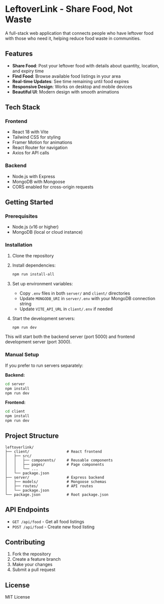 # LeftoverLink - Share Food, Not Waste

A full-stack web application that connects people who have leftover food with those who need it, helping reduce food waste in communities.

## Features

- **Share Food**: Post your leftover food with details about quantity, location, and expiry time
- **Find Food**: Browse available food listings in your area
- **Real-time Updates**: See time remaining until food expires
- **Responsive Design**: Works on desktop and mobile devices
- **Beautiful UI**: Modern design with smooth animations

## Tech Stack

### Frontend
- React 18 with Vite
- Tailwind CSS for styling
- Framer Motion for animations
- React Router for navigation
- Axios for API calls

### Backend
- Node.js with Express
- MongoDB with Mongoose
- CORS enabled for cross-origin requests

## Getting Started

### Prerequisites
- Node.js (v16 or higher)
- MongoDB (local or cloud instance)

### Installation

1. Clone the repository
2. Install dependencies:
   ```bash
   npm run install-all
   ```

3. Set up environment variables:
   - Copy `.env` files in both `server/` and `client/` directories
   - Update `MONGODB_URI` in `server/.env` with your MongoDB connection string
   - Update `VITE_API_URL` in `client/.env` if needed

4. Start the development servers:
   ```bash
   npm run dev
   ```

This will start both the backend server (port 5000) and frontend development server (port 3000).

### Manual Setup

If you prefer to run servers separately:

**Backend:**
```bash
cd server
npm install
npm run dev
```

**Frontend:**
```bash
cd client
npm install
npm run dev
```

## Project Structure

```
leftoverlink/
├── client/                 # React frontend
│   ├── src/
│   │   ├── components/     # Reusable components
│   │   ├── pages/          # Page components
│   │   └── ...
│   └── package.json
├── server/                 # Express backend
│   ├── models/             # Mongoose schemas
│   ├── routes/             # API routes
│   └── package.json
└── package.json            # Root package.json
```

## API Endpoints

- `GET /api/food` - Get all food listings
- `POST /api/food` - Create new food listing

## Contributing

1. Fork the repository
2. Create a feature branch
3. Make your changes
4. Submit a pull request

## License

MIT License
